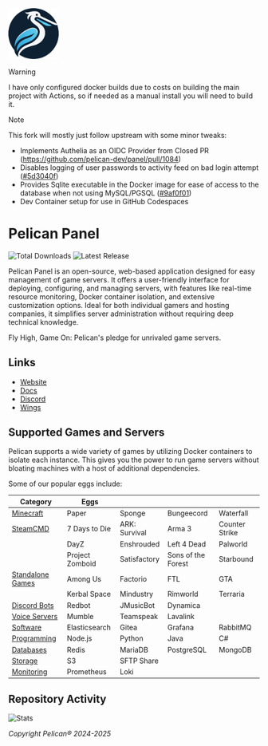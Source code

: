 <img width="20%" src="https://raw.githubusercontent.com/pelican-dev/panel/main/public/pelican.svg" alt="logo">

> [!WARNING]
> I have only configured docker builds due to costs on building the main project with Actions, so if needed as a manual install you will need to build it.

> [!NOTE]
> This fork will mostly just follow upstream with some minor tweaks:
> - Implements Authelia as an OIDC Provider from Closed PR (https://github.com/pelican-dev/panel/pull/1084)
> - Disables logging of user passwords to activity feed on bad login attempt ([#5d3040f](https://github.com/BrentOates/pelican-authelia-fork/commit/5d3040f4cd7ce7edaa91f7616577c6af26d321fe))
> - Provides Sqlite executable in the Docker image for ease of access to the database when not using MySQL/PGSQL ([#9af0f01](https://github.com/BrentOates/pelican-authelia-fork/commit/9af0f0157ee15487e4a68dde43488f2eff6fec84))
> - Dev Container setup for use in GitHub Codespaces

# Pelican Panel

![Total Downloads](https://img.shields.io/github/downloads/pelican-dev/panel/total?style=flat&label=Total%20Downloads&labelColor=rgba(0%2C%2070%2C%20114%2C%201)&color=rgba(255%2C%20255%2C%20255%2C%201)) 
![Latest Release](https://img.shields.io/github/v/release/pelican-dev/panel?style=flat&label=Latest%20Release&labelColor=rgba(0%2C%2070%2C%20114%2C%201)&color=rgba(255%2C%20255%2C%20255%2C%201))  

Pelican Panel is an open-source, web-based application designed for easy management of game servers.
It offers a user-friendly interface for deploying, configuring, and managing servers, with features like real-time resource monitoring, Docker container isolation, and extensive customization options.
Ideal for both individual gamers and hosting companies, it simplifies server administration without requiring deep technical knowledge.

Fly High, Game On: Pelican's pledge for unrivaled game servers.

## Links

* [Website](https://pelican.dev)
* [Docs](https://pelican.dev/docs)
* [Discord](https://discord.gg/pelican-panel)
* [Wings](https://github.com/pelican-dev/wings)

## Supported Games and Servers

Pelican supports a wide variety of games by utilizing Docker containers to isolate each instance.
This gives you the power to run game servers without bloating machines with a host of additional dependencies.

Some of our popular eggs include:

| Category                                                             | Eggs            |               |                    |                |
|----------------------------------------------------------------------|-----------------|---------------|--------------------|----------------|
| [Minecraft](https://github.com/pelican-eggs/minecraft)               | Paper           | Sponge        | Bungeecord         | Waterfall      |
| [SteamCMD](https://github.com/pelican-eggs/steamcmd)                 | 7 Days to Die   | ARK: Survival | Arma 3             | Counter Strike |
|                                                                      | DayZ            | Enshrouded    | Left 4 Dead        | Palworld       |
|                                                                      | Project Zomboid | Satisfactory  | Sons of the Forest | Starbound      |
| [Standalone Games](https://github.com/pelican-eggs/games-standalone) | Among Us        | Factorio      | FTL                | GTA            |
|                                                                      | Kerbal Space    | Mindustry     | Rimworld           | Terraria       |
| [Discord Bots](https://github.com/pelican-eggs/chatbots)             | Redbot          | JMusicBot     | Dynamica           |                |
| [Voice Servers](https://github.com/pelican-eggs/voice)               | Mumble          | Teamspeak     | Lavalink           |                |
| [Software](https://github.com/pelican-eggs/software)                 | Elasticsearch   | Gitea         | Grafana            | RabbitMQ       |
| [Programming](https://github.com/pelican-eggs/generic)               | Node.js         | Python        | Java               | C#             |
| [Databases](https://github.com/pelican-eggs/database)                | Redis           | MariaDB       | PostgreSQL         | MongoDB        |
| [Storage](https://github.com/pelican-eggs/storage)                   | S3              | SFTP Share    |                    |                |
| [Monitoring](https://github.com/pelican-eggs/monitoring)             | Prometheus      | Loki          |                    |                |

## Repository Activity
![Stats](https://repobeats.axiom.co/api/embed/4d8cc7012b325141e6fae9c34a22b3669ad5753b.svg "Repobeats analytics image")

*Copyright Pelican® 2024-2025*
